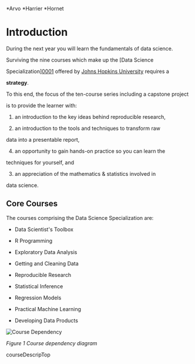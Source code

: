 *Arvo
*Harrier
*Hornet

# Introduction

During the next year you will learn the fundamentals of data science.

Surviving the nine courses which make up the [Data Science

Specialization][0001] offered by [Johns Hopkins University][jhu] requires a

**strategy**.

To this end, the focus of the ten-course series including a capstone project

is to provide the learner with:

1. an introduction to the key ideas behind reproducible research,

2. an introduction to the tools and techniques to transform raw

data into a presentable report,

4. an opportunity to gain hands-on practice so you can learn the

techniques for yourself, and

3. an appreciation of the mathematics & statistics involved in

data science.

## Core Courses

The courses comprising the Data Science Specialization are:

* Data Scientist's Toolbox

* R Programming

* Exploratory Data Analysis

* Getting and Cleaning Data

* Reproducible Research

* Statistical Inference

* Regression Models

* Practical Machine Learning

* Developing Data Products

![Course Dependency](dst_courses.png)

*Figure 1 Course dependency diagram*

[0001]: https://www.coursera.org/specialization/jhudatascience/1?utm_medium=

courseDescripTop

[jhu]: http://www.jhu.edu